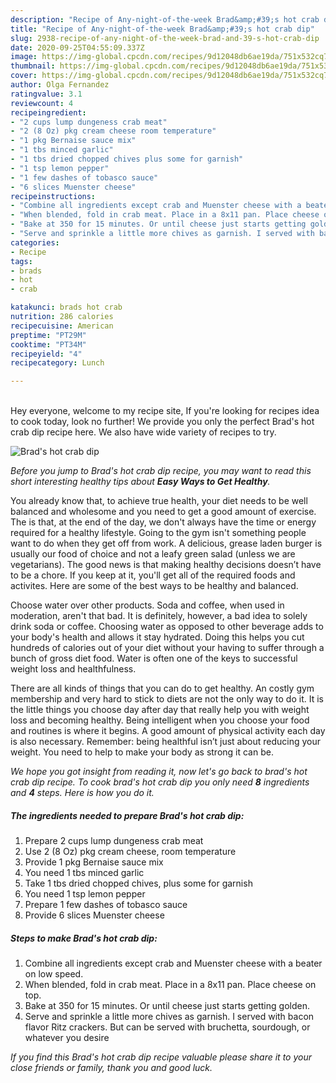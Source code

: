 ```yaml
---
description: "Recipe of Any-night-of-the-week Brad&amp;#39;s hot crab dip"
title: "Recipe of Any-night-of-the-week Brad&amp;#39;s hot crab dip"
slug: 2938-recipe-of-any-night-of-the-week-brad-and-39-s-hot-crab-dip
date: 2020-09-25T04:55:09.337Z
image: https://img-global.cpcdn.com/recipes/9d12048db6ae19da/751x532cq70/brads-hot-crab-dip-recipe-main-photo.jpg
thumbnail: https://img-global.cpcdn.com/recipes/9d12048db6ae19da/751x532cq70/brads-hot-crab-dip-recipe-main-photo.jpg
cover: https://img-global.cpcdn.com/recipes/9d12048db6ae19da/751x532cq70/brads-hot-crab-dip-recipe-main-photo.jpg
author: Olga Fernandez
ratingvalue: 3.1
reviewcount: 4
recipeingredient:
- "2 cups lump dungeness crab meat"
- "2 (8 Oz) pkg cream cheese room temperature"
- "1 pkg Bernaise sauce mix"
- "1 tbs minced garlic"
- "1 tbs dried chopped chives plus some for garnish"
- "1 tsp lemon pepper"
- "1 few dashes of tobasco sauce"
- "6 slices Muenster cheese"
recipeinstructions:
- "Combine all ingredients except crab and Muenster cheese with a beater on low speed."
- "When blended, fold in crab meat. Place in a 8x11 pan. Place cheese on top."
- "Bake at 350 for 15 minutes. Or until cheese just starts getting golden."
- "Serve and sprinkle a little more chives as garnish. I served with bacon flavor Ritz crackers. But can be served with bruchetta, sourdough, or whatever you desire"
categories:
- Recipe
tags:
- brads
- hot
- crab

katakunci: brads hot crab 
nutrition: 286 calories
recipecuisine: American
preptime: "PT29M"
cooktime: "PT34M"
recipeyield: "4"
recipecategory: Lunch

---
```

<br>
Hey everyone, welcome to my recipe site, If you're looking for recipes idea to cook today, look no further! We provide you only the perfect Brad&#39;s hot crab dip recipe here. We also have wide variety of recipes to try.
<br>


![Brad&#39;s hot crab dip](https://img-global.cpcdn.com/recipes/9d12048db6ae19da/751x532cq70/brads-hot-crab-dip-recipe-main-photo.jpg)

<i>Before you jump to Brad&#39;s hot crab dip recipe, you may want to read this short interesting healthy tips about <strong>Easy Ways to Get Healthy</strong>.</i>

You already know that, to achieve true health, your diet needs to be well balanced and wholesome and you need to get a good amount of exercise. The  is that, at the end of the day, we don't always have the time or energy required for a healthy lifestyle. Going to the gym isn't something people want to do when they get off from work. A delicious, grease laden burger is usually our food of choice and not a leafy green salad (unless we are vegetarians). The good news is that making healthy decisions doesn’t have to be a chore. If you keep at it, you'll get all of the required foods and activites. Here are some of the best ways to be healthy and balanced.

Choose water over other products. Soda and coffee, when used in moderation, aren't that bad. It is definitely, however, a bad idea to solely drink soda or coffee. Choosing water as opposed to other beverage adds to your body's health and allows it stay hydrated. Doing this helps you cut hundreds of calories out of your diet without your having to suffer through a bunch of gross diet food. Water is often one of the keys to successful weight loss and healthfulness.

There are all kinds of things that you can do to get healthy. An costly gym membership and very hard to stick to diets are not the only way to do it. It is the little things you choose day after day that really help you with weight loss and becoming healthy. Being intelligent when you choose your food and routines is where it begins. A good amount of physical activity each day is also necessary. Remember: being healthful isn’t just about reducing your weight. You need to help to make your body as strong it can be. 


<i>We hope you got insight from reading it, now let's go back to brad&#39;s hot crab dip recipe. To cook brad&#39;s hot crab dip you only need <strong>8</strong> ingredients and <strong>4</strong> steps. Here is how you do it.
</i>

##### The ingredients needed to prepare Brad&#39;s hot crab dip:

1. Prepare 2 cups lump dungeness crab meat
1. Use 2 (8 Oz) pkg cream cheese, room temperature
1. Provide 1 pkg Bernaise sauce mix
1. You need 1 tbs minced garlic
1. Take 1 tbs dried chopped chives, plus some for garnish
1. You need 1 tsp lemon pepper
1. Prepare 1 few dashes of tobasco sauce
1. Provide 6 slices Muenster cheese


##### Steps to make Brad&#39;s hot crab dip:

1. Combine all ingredients except crab and Muenster cheese with a beater on low speed.
1. When blended, fold in crab meat. Place in a 8x11 pan. Place cheese on top.
1. Bake at 350 for 15 minutes. Or until cheese just starts getting golden.
1. Serve and sprinkle a little more chives as garnish. I served with bacon flavor Ritz crackers. But can be served with bruchetta, sourdough, or whatever you desire


<i>If you find this Brad&#39;s hot crab dip recipe valuable please share it to your close friends or family, thank you and good luck.</i>
